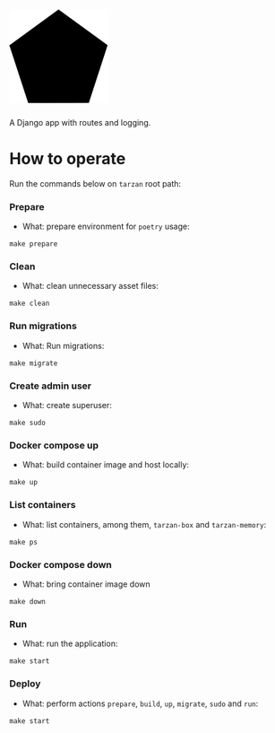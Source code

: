 # ![tarzan_title](https://github.com/trouchet/tarzan/blob/133557f070ecd8c2bdc3ab0eadf0de4639000e54/static/images/tarzan_tiny)

A Django app with routes and logging.

# How to operate

Run the commands below on `tarzan` root path:

### Prepare

- What: prepare environment for `poetry` usage:

```
make prepare
```

### Clean

- What: clean unnecessary asset files:

```
make clean
```

### Run migrations

- What: Run migrations:

```
make migrate
```

### Create admin user

- What: create superuser:

```
make sudo
```

### Docker compose up

- What: build container image and host locally:

```
make up
```

### List containers 

- What: list containers, among them, `tarzan-box` and `tarzan-memory`:

```
make ps
```

### Docker compose down

- What: bring container image down

```
make down
```

### Run

- What: run the application:

```
make start
```

### Deploy

- What: perform actions `prepare`, `build`, `up`, `migrate`, `sudo` and `run`:

```
make start
```
